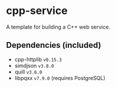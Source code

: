 # cpp-service

A template for building a C++ web service.

## Dependencies (included)
- cpp-httplib `v0.15.3`
- simdjson `v3.8.0`
- quill `v3.6.0`
- libpqxx `v7.9.0` (requires PostgreSQL)
